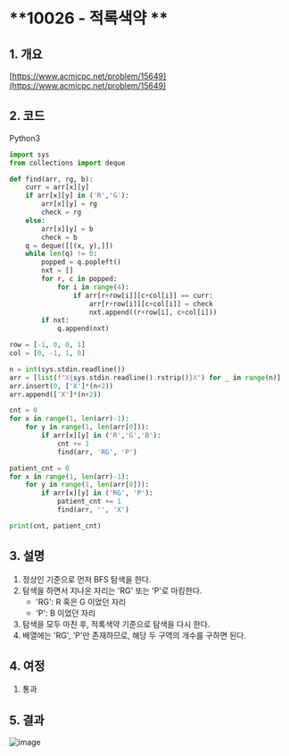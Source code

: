 # **10026 - 적록색약 **

## **1. 개요**

[https://www.acmicpc.net/problem/15649](https://www.acmicpc.net/problem/15649)

## **2. 코드**

Python3

```python
import sys
from collections import deque

def find(arr, rg, b):
    curr = arr[x][y]
    if arr[x][y] in ('R','G'):
        arr[x][y] = rg
        check = rg
    else:
        arr[x][y] = b
        check = b
    q = deque([[(x, y),]])
    while len(q) != 0:
        popped = q.popleft()
        nxt = []
        for r, c in popped:
            for i in range(4):
                if arr[r+row[i]][c+col[i]] == curr:
                    arr[r+row[i]][c+col[i]] = check
                    nxt.append((r+row[i], c+col[i]))
        if nxt:
            q.append(nxt)

row = [-1, 0, 0, 1]
col = [0, -1, 1, 0]

n = int(sys.stdin.readline())
arr = [list(f"X{sys.stdin.readline().rstrip()}X") for _ in range(n)]
arr.insert(0, ['X']*(n+2))
arr.append(['X']*(n+2))

cnt = 0
for x in range(1, len(arr)-1):
    for y in range(1, len(arr[0])):
        if arr[x][y] in ('R','G','B'):
            cnt += 1
            find(arr, 'RG', 'P')

patient_cnt = 0
for x in range(1, len(arr)-1):
    for y in range(1, len(arr[0])):
        if arr[x][y] in ('RG', 'P'):
            patient_cnt += 1
            find(arr, '', 'X')

print(cnt, patient_cnt)
```

## **3. 설명**

1. 정상인 기준으로 먼저 BFS 탐색을 한다.
2. 탐색을 하면서 지나온 자리는 'RG' 또는 'P'로 마킹한다.
    - 'RG': R 혹은 G 이었던 자리
    - 'P': B 이었던 자리
3. 탐색을 모두 마친 후, 적록색약 기준으로 탐색을 다시 한다.
4. 배열에는 'RG', 'P'만 존재하므로, 해당 두 구역의 개수를 구하면 된다.

## **4. 여정**

1. 통과

## **5. 결과**
![image](https://user-images.githubusercontent.com/41278416/89978322-3af56a80-dca8-11ea-96ba-7fb1d682dc2b.png)